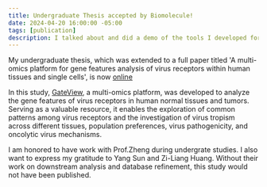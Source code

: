 ```yaml
---
title: Undergraduate Thesis accepted by Biomolecule!
date: 2024-04-20 16:00:00 -05:00
tags: [publication]
description: I talked about and did a demo of the tools I developed for data quality checking and in-depth diagnostic in the ENACT network.
---
```


My undergraduate thesis, which was extended to a full paper titled 'A multi-omics platform for gene features analysis of virus receptors within human tissues and single cells', is now <a href="https://www.mdpi.com/2218-273X/14/5/516">online</a>

In this study, <a href="https://rna.sysu.edu.cn/gateview/index.php">GateView</a>, a multi-omics platform, was developed to analyze the gene features of virus receptors in human normal tissues and tumors. Serving as a valuable resource, it enables the exploration of common patterns among virus receptors and the investigation of virus tropism across different tissues, population preferences, virus pathogenicity, and oncolytic virus mechanisms.

I am honored to have work with Prof.Zheng during undergrate studies. I also want to express my gratitude to Yang Sun and Zi-Liang Huang. Without their work on downstream analysis and database refinement, this study would not have been published.
